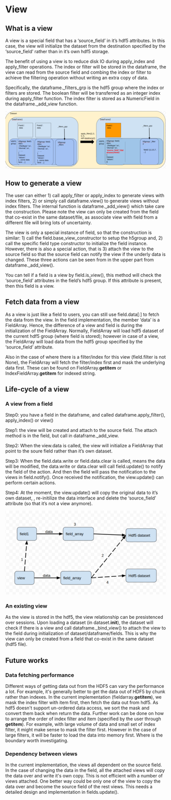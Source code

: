 # View
## What is a view
A view is a special field that has a ‘source_field’ in it’s hdf5 attributes. In this case, the view will initialize the dataset from the destination specified by the ‘source_field’ rather than in it’s own hdf5 storage.


The benefit of using a view is to reduce disk IO during apply_index and apply_filter operations. The index or filter will be stored in the dataframe, the view can read from the source field and combing the index or filter to achieve the filtering operation without writing an extra copy of data.

Specifically, the dataframe._filters_grp is the hdf5 group where the index or filters are stored. The boolean filter will be transferred as an integer index during apply_filter function. The index filter is stored as a NumericField in the dataframe._add_view function.

![View Structure](view_arch.png)

## How to generate a view

The user can either 1) call apply_filter or apply_index to generate views with index filters, 2) or simply call dataframe.view() to generate views without index filters. The internal function is dataframe._add_view() which take care the construction. Please note the view can only be created from the field that co-exist in the same dataset/file, as associate view with field from a different file will bring lots of uncertainty.

The view is only a special instance of field, so that the construction is similar: 1) call the field.base_view_constructor to setup the h5group and, 2) call the specific field type constructor to initialize the field instance. However, there is also a special action, that is 3) attach the view to the source field so that the source field can notify the view if the underly data is changed. These three actions can be seen from in the upper part from dataframe._add_view().

You can tell if a field is a view by field.is_view(), this method will check the ‘source_field’ attributes in the field’s hdf5 group. If this attribute is present, then this field is a view.

## Fetch data from a view
As a view is just like a field to users, you can still use field.data[:] to fetch the data from the view. In the field implementation, the member  ‘data’ is a FieldArray. Hence, the difference of a view and field is during the initialization of the FieldArray. Normally, FieldArray will load hdf5 dataset of the current hdf5 group (where field is stored); however in case of a view, the FieldArray will load data from the hdf5 group specified by the ‘source_field’ attribute.

Also in the case of where there is a filter/index for this view (field.filter is not None), the FieldArray will fetch the filter/index first and mask the underlying data first. These can be found on FieldArray.__getitem__ or IndexFieldArray.__getitem__ for indexed string.

## Life-cycle of a view
### A view from a field
Step0: you have a field in the dataframe, and called dataframe.apply_filter(), apply_index() or view()

Step1: the view will be created and attach to the source field. The attach method is in the field, but call in dataframe._add_view.

Step2: When the view.data is called, the view will initialize a FieldArray that point to the soure field rather than it’s own dataset.

Step3: When the field.data.write or field.data.clear is called, means the data will be modified, the data.write or data.clear will call field.update() to notify the field of the action. And then the field will pass the notification to the views in field.notify(). Once received the notification, the view.update() can perform certain actions.

Step4: At the moment, the view.update() will copy the original data to it’s own dataset, , re-initilize the data interface and delete the ‘source_field’ attribute (so that it’s not a view anymore).

![View Structure](view_life.png)

### An existing view
As the view is stored in the hdf5, the view relationship can be presistenced over sessions. Upon loading a dataset (in dataset.__init__), the dataset will check if there is a view and call dataframe._bind_view() to attach the view to the field during initialization of dataset/dataframe/fields. This is why the view can only be created from a field that co-exist in the same dataset (hdf5 file).


## Future works
### Data fetching performance
Different ways of getting data out from the HDF5 can vary the performance a lot. For example, it's generally better to get the data out of HDF5 by chunk rather than indexes. In the current implementation (fieldarray.__getitem__), we mask the index filter with item first, then fetch the data out from hdf5. As hdf5 doesn't support un-ordered data access, we sort the mask and convert them back when return the data. Further work can be done on how to arrange the order of index filter and item (specified by the user through __getitem__). For example, with large volume of data and small set of index filter, it might make sense to mask the filter first. However in the case of large filters, it will be faster to load the data into memory first. Where is the boundary worth investigating.

### Dependency between views
In the current implementation, the views all dependent on the source field. In the case of changing the data in the field, all the attached views will copy the data over and write it's own copy. This is not efficient with a number of views attached. One better way could be only one of the view to copy the data over and become the source field of the rest views. This needs a detailed design and implementation in fields.update().
